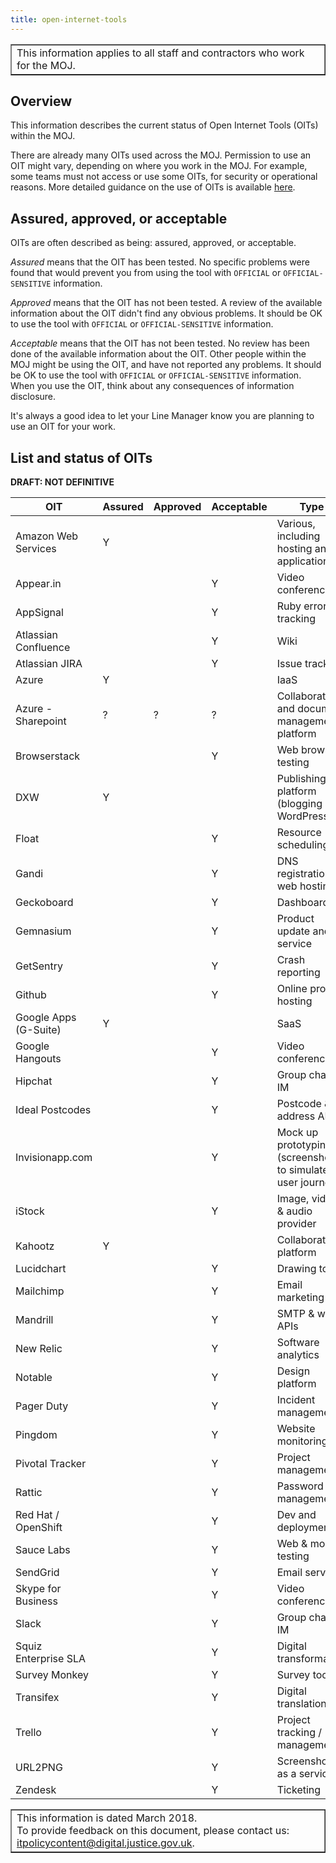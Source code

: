 ```yaml
---
title: open-internet-tools
---
```


<table border='1'>
<tr>
<td>This information applies to all staff and contractors who work for the MOJ.</td>
</tr>
</table>

## Overview

This information describes the current status of Open Internet Tools (OITs) within the MOJ.

There are already many OITs used across the MOJ. Permission to use an OIT might vary, depending on where you work in the MOJ. For example, some teams must not access or use some OITs, for security or operational reasons. More detailed guidance on the use of OITs is available [here](https://intranet.justice.gov.uk/guidance/security/it-computer-security/guidance-for-using-open-internet-tools/).

## Assured, approved, or acceptable

OITs are often described as being: assured, approved, or acceptable.

*Assured* means that the OIT has been tested. No specific problems were found that would prevent you from using the tool with `OFFICIAL` or `OFFICIAL-SENSITIVE` information.

*Approved* means that the OIT has not been tested. A review of the available information about the OIT didn't find any obvious problems. It should be OK to use the tool with `OFFICIAL` or `OFFICIAL-SENSITIVE` information.

*Acceptable* means that the OIT has not been tested. No review has been done of the available information about the OIT. Other people within the MOJ might be using the OIT, and have not reported any problems. It should be OK to use the tool with `OFFICIAL` or `OFFICIAL-SENSITIVE` information. When you use the OIT, think about any consequences of information disclosure.

It's always a good idea to let your Line Manager know you are planning to use an OIT for your work.

## List and status of OITs

**DRAFT: NOT DEFINITIVE**

OIT | Assured | Approved | Acceptable | Type
---|---|---|---|---
Amazon Web Services | Y | | | Various, including hosting and applications
Appear.in | | | Y | Video conferencing
AppSignal | | | Y | Ruby error tracking
Atlassian Confluence | | | Y | Wiki
Atlassian JIRA | | | Y | Issue tracking
Azure | Y | | | IaaS
Azure - Sharepoint | ? | ? | ? | Collaboration and document management platform
Browserstack | | | Y | Web browser testing
DXW | Y | | | Publishing platform (blogging and WordPress)
Float | | | Y | Resource scheduling
Gandi | | | Y | DNS registration & web hosting
Geckoboard | | | Y | Dashboard
Gemnasium | | | Y | Product update and VA service
GetSentry | | | Y | Crash reporting
Github | | | Y | Online project hosting
Google Apps (G-Suite) | Y | | | SaaS
Google Hangouts | | | Y | Video conferencing
Hipchat | | | Y | Group chat / IM
Ideal Postcodes | | | Y | Postcode & address API
Invisionapp.com | | | Y | Mock up prototyping (screenshots to simulate user journey)
iStock | | | Y | Image, video & audio provider
Kahootz | Y | | | Collaboration platform
Lucidchart | | | Y | Drawing tool
Mailchimp | | | Y | Email marketing
Mandrill | | | Y | SMTP & web APIs
New Relic | | | Y | Software analytics
Notable | | | Y | Design platform
Pager Duty | | | Y | Incident management
Pingdom | | | Y | Website monitoring
Pivotal Tracker | | | Y | Project management
Rattic | | | Y | Password management
Red Hat / OpenShift | | | Y | Dev and deployment
Sauce Labs | | | Y | Web & mobile testing
SendGrid | | | Y | Email service
Skype for Business | | | Y | Video conferencing
Slack | | | Y | Group chat / IM
Squiz Enterprise SLA | | | Y | Digital transformation
Survey Monkey | | | Y | Survey tool
Transifex | | | Y | Digital translation
Trello | | | Y | Project tracking / management
URL2PNG | | | Y | Screenshots as a service
Zendesk | | | Y | Ticketing

<table border='1'>
<tr>
<td>This information is dated March 2018.<br/>
To provide feedback on this document, please contact us: <a href="mailto:itpolicycontent@digital.justice.gov.uk?subject=open-internet-tools">itpolicycontent@digital.justice.gov.uk</a>.</td>
</tr>
</table>
